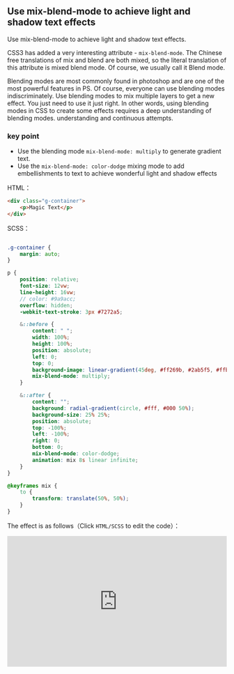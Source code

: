 ## Use mix-blend-mode to achieve light and shadow text effects

Use mix-blend-mode to achieve light and shadow text effects.

CSS3 has added a very interesting attribute - `mix-blend-mode`. The Chinese free translations of mix and blend are both mixed, so the literal translation of this attribute is mixed blend mode. Of course, we usually call it Blend mode.

Blending modes are most commonly found in photoshop and are one of the most powerful features in PS. Of course, everyone can use blending modes indiscriminately. Use blending modes to mix multiple layers to get a new effect. You just need to use it just right. In other words, using blending modes in CSS to create some effects requires a deep understanding of blending modes. understanding and continuous attempts.

### key point

+ Use the blending mode `mix-blend-mode: multiply` to generate gradient text.
+ Use the `mix-blend-mode: color-dodge` mixing mode to add embellishments to text to achieve wonderful light and shadow effects

HTML：

```html
<div class="g-container">
    <p>Magic Text</p>
</div>
```

SCSS：
```scss

.g-container {
    margin: auto;
}

p {
    position: relative;
    font-size: 12vw;
    line-height: 16vw;
    // color: #9a9acc;
    overflow: hidden;
    -webkit-text-stroke: 3px #7272a5;

    &::before {
        content: " ";
        width: 100%;
        height: 100%;
        position: absolute;
        left: 0;
        top: 0;
        background-image: linear-gradient(45deg, #ff269b, #2ab5f5, #ffbf00);
        mix-blend-mode: multiply;
    }

    &::after {
        content: "";
        background: radial-gradient(circle, #fff, #000 50%);
        background-size: 25% 25%;
        position: absolute;
        top: -100%;
        left: -100%;
        right: 0;
        bottom: 0;
        mix-blend-mode: color-dodge;
        animation: mix 8s linear infinite;
    }
}

@keyframes mix {
    to {
        transform: translate(50%, 50%);
    }
}
```

The effect is as follows（Click `HTML/SCSS` to edit the code）：

<iframe height="300" style="width: 100%;" scrolling="no" title="blend-text-shine" src="https://codepen.io/dvha/embed/BavPVrz?default-tab=html%2Cresult" frameborder="no" loading="lazy" allowtransparency="true" allowfullscreen="true">
  See the Pen <a href="https://codepen.io/dvha/pen/BavPVrz">
  blend-text-shine</a> by HaDV (<a href="https://codepen.io/dvha">@dvha</a>)
  on <a href="https://codepen.io">CodePen</a>.
</iframe>